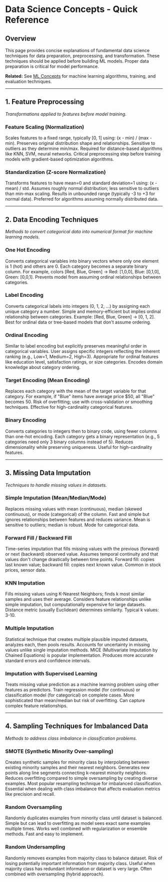 # Data Science Concepts - Quick Reference

## Overview

This page provides concise explanations of fundamental data science techniques for data preparation, preprocessing, and transformation. These techniques should be applied before building ML models. Proper data preparation is critical for model performance.

**Related:** See [ML Concepts](ml_concepts.md) for machine learning algorithms, training, and evaluation techniques.

---

## 1. Feature Preprocessing

*Transformations applied to features before model training.*

### Feature Scaling (Normalization)

Scales features to a fixed range, typically [0, 1] using: (x - min) / (max - min). Preserves original distribution shape and relationships. Sensitive to outliers as they determine min/max. Required for distance-based algorithms like KNN, SVM, neural networks. Critical preprocessing step before training models with gradient-based optimization algorithms.

### Standardization (Z-score Normalization)

Transforms features to have mean=0 and standard deviation=1 using: (x - mean) / std. Assumes roughly normal distribution; less sensitive to outliers than min-max scaling. Results in unbounded range (typically -3 to +3 for normal data). Preferred for algorithms assuming normally distributed data.

---

## 2. Data Encoding Techniques

*Methods to convert categorical data into numerical format for machine learning models.*

### One Hot Encoding

Converts categorical variables into binary vectors where only one element is 1 (hot) and others are 0. Each category becomes a separate binary column. For example, colors [Red, Blue, Green] → Red: [1,0,0], Blue: [0,1,0], Green: [0,0,1]. Prevents model from assuming ordinal relationships between categories.

### Label Encoding

Converts categorical labels into integers (0, 1, 2, ...) by assigning each unique category a number. Simple and memory-efficient but implies ordinal relationship between categories. Example: [Red, Blue, Green] → [0, 1, 2]. Best for ordinal data or tree-based models that don't assume ordering.

### Ordinal Encoding

Similar to label encoding but explicitly preserves meaningful order in categorical variables. User assigns specific integers reflecting the inherent ranking (e.g., Low=1, Medium=2, High=3). Appropriate for ordinal features like education level, satisfaction ratings, or size categories. Encodes domain knowledge about category ordering.

### Target Encoding (Mean Encoding)

Replaces each category with the mean of the target variable for that category. For example, if "Blue" items have average price $50, all "Blue" becomes 50. Risk of overfitting; use with cross-validation or smoothing techniques. Effective for high-cardinality categorical features.

### Binary Encoding

Converts categories to integers then to binary code, using fewer columns than one-hot encoding. Each category gets a binary representation (e.g., 5 categories need only 3 binary columns instead of 5). Reduces dimensionality while preserving uniqueness. Useful for high-cardinality features.

---

## 3. Missing Data Imputation

*Techniques to handle missing values in datasets.*

### Simple Imputation (Mean/Median/Mode)

Replaces missing values with mean (continuous), median (skewed continuous), or mode (categorical) of the column. Fast and simple but ignores relationships between features and reduces variance. Mean is sensitive to outliers; median is robust. Mode for categorical data.

### Forward Fill / Backward Fill

Time-series imputation that fills missing values with the previous (forward) or next (backward) observed value. Assumes temporal continuity and that values don't change drastically between time points. Forward fill: copies last known value; backward fill: copies next known value. Common in stock prices, sensor data.

### KNN Imputation

Fills missing values using K-Nearest Neighbors; finds k most similar samples and uses their average. Considers feature relationships unlike simple imputation, but computationally expensive for large datasets. Distance metric (usually Euclidean) determines similarity. Typical k values: 3-10.

### Multiple Imputation

Statistical technique that creates multiple plausible imputed datasets, analyzes each, then pools results. Accounts for uncertainty in missing values unlike single imputation methods. MICE (Multivariate Imputation by Chained Equations) is popular implementation. Produces more accurate standard errors and confidence intervals.

### Imputation with Supervised Learning

Treats missing value prediction as a machine learning problem using other features as predictors. Train regression model (for continuous) or classification model (for categorical) on complete cases. More sophisticated than mean/median but risk of overfitting. Can capture complex feature relationships.

---

## 4. Sampling Techniques for Imbalanced Data

*Methods to address class imbalance in classification problems.*

### SMOTE (Synthetic Minority Over-sampling)

Creates synthetic samples for minority class by interpolating between existing minority samples and their nearest neighbors. Generates new points along line segments connecting k-nearest minority neighbors. Reduces overfitting compared to simple oversampling by creating diverse examples. Most popular resampling technique for imbalanced classification. Essential when dealing with class imbalance that affects evaluation metrics like precision and recall.

### Random Oversampling

Randomly duplicates examples from minority class until dataset is balanced. Simple but can lead to overfitting as model sees exact same examples multiple times. Works well combined with regularization or ensemble methods. Fast and easy to implement.

### Random Undersampling

Randomly removes examples from majority class to balance dataset. Risk of losing potentially important information from majority class. Useful when majority class has redundant information or dataset is very large. Often combined with oversampling (hybrid approach).
